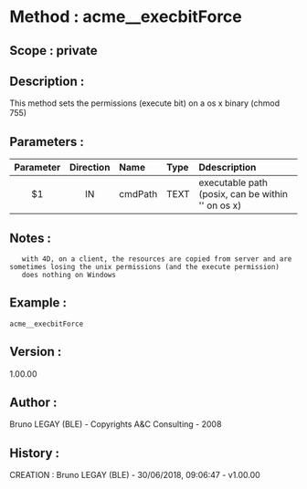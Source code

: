 ﻿# **Method :** acme__execbitForce## **Scope :** private## **Description :** This method sets the permissions (execute bit) on a os x binary (chmod 755)## **Parameters :** | Parameter | Direction | Name | Type | Ddescription | |:----:|:----:|:----|:----|:----| | $1 | IN | cmdPath | TEXT | executable path (posix, can be within '' on os x) | ## **Notes :**        with 4D, on a client, the resources are copied from server and are sometimes losing the unix permissions (and the execute permission)       does nothing on Windows## **Example :** ```acme__execbitForce```## **Version :** 1.00.00## **Author :** Bruno LEGAY (BLE) - Copyrights A&C Consulting - 2008## **History :**  CREATION : Bruno LEGAY (BLE) - 30/06/2018, 09:06:47 - v1.00.00